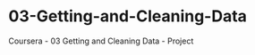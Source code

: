 03-Getting-and-Cleaning-Data
============================

Coursera - 03 Getting and Cleaning Data - Project
